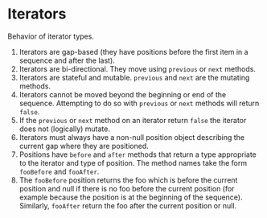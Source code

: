 # Iterators
Behavior of iterator types.

1. Iterators are gap-based (they have positions before the first item in a sequence and after the last).
2. Iterators are bi-directional.  They move using `previous` or `next` methods.
3. Iterators are stateful and mutable.  `previous` and `next` are the mutating methods.
4. Iterators cannot be moved beyond the beginning or end of the sequence.  Attempting to do so with `previous` or `next` methods will return `false`.
5. If the `previous` or `next` method on an iterator return `false` the iterator does not (logically) mutate.
6. Iterators must always have a non-null position object describing the current gap where they are positioned.
7. Positions have `before` and `after` methods that return a type appropriate to the iterator and type of position.  The method names take the form `fooBefore` and `fooAfter`.
8. The `fooBefore` position returns the foo which is before the current position and null if there is no foo before the current position (for example because the position is at the beginning of the sequence).  Similarly, `fooAfter` return the foo after the current position or null.
